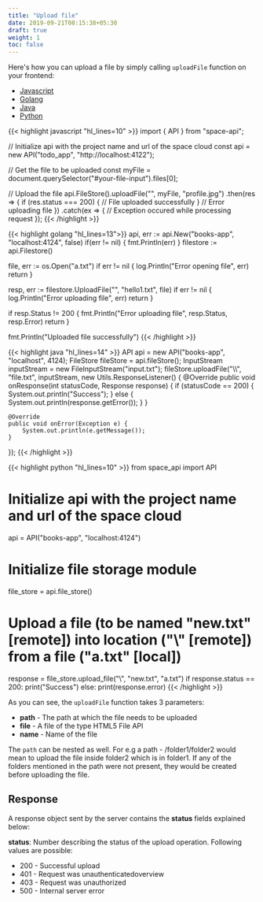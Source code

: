 ```yaml
---
title: "Upload file"
date: 2019-09-21T08:15:38+05:30
draft: true
weight: 1
toc: false
---
```


Here's how you can upload a file by simply calling `uploadFile` function on your frontend:

<div class="row tabs-wrapper">
  <div class="col s12" style="padding:0">
    <ul class="tabs">
      <li class="tab col s2"><a class="active" href="#insertmany-js">Javascript</a></li>
      <li class="tab col s2"><a href="#insertmany-golang">Golang</a></li>
      <li class="tab col s2"><a href="#upload-java">Java</a></li>
      <li class="tab col s2"><a href="#upload-python">Python</a></li>
    </ul>
  </div>
  <div id="insertmany-js" class="col s12" style="padding:0">
{{< highlight javascript "hl_lines=10" >}}
import { API } from "space-api";

// Initialize api with the project name and url of the space cloud
const api = new API("todo_app", "http://localhost:4122");

// Get the file to be uploaded
const myFile = document.querySelector("#your-file-input").files[0];

// Upload the file
api.FileStore().uploadFile("<destination-path>", myFile, "profile.jpg")
  .then(res => {
    if (res.status === 200) {
      // File uploaded successfully
    }
    // Error uploading file
  })
  .catch(ex => {
    // Exception occured while processing request
  });
{{< /highlight >}}  
  </div>
  <div id="insertmany-golang" class="col s12" style="padding:0">
{{< highlight golang "hl_lines=13">}}
api, err := api.New("books-app", "localhost:4124", false)
if(err != nil) {
  fmt.Println(err)
}
filestore := api.Filestore()

file, err := os.Open("a.txt")
if err != nil {
  log.Println("Error opening file", err)
  return
}

resp, err := filestore.UploadFile("<destination-path>", "hello1.txt", file)
if err != nil {
  log.Println("Error uploading file", err)
  return
}

if resp.Status != 200 {
  fmt.Println("Error uploading file", resp.Status, resp.Error)
  return
}

fmt.Println("Uploaded file successfully")
{{< /highlight >}} 
  </div>
    <div id="upload-java" class="col s12" style="padding:0">
{{< highlight java "hl_lines=14" >}}
API api = new API("books-app", "localhost", 4124);
FileStore fileStore = api.fileStore();
InputStream inputStream = new FileInputStream("input.txt");
fileStore.uploadFile("\\", "file.txt", inputStream, new Utils.ResponseListener() {
    @Override
    public void onResponse(int statusCode, Response response) {
        if (statusCode == 200) {
            System.out.println("Success");
        } else {
            System.out.println(response.getError());
        }
    }

    @Override
    public void onError(Exception e) {
        System.out.println(e.getMessage());
    }
});
{{< /highlight >}}      
  </div>
 <div id="upload-python" class="col s12" style="padding:0">
{{< highlight python "hl_lines=10" >}}
from space_api import API

# Initialize api with the project name and url of the space cloud
api = API("books-app", "localhost:4124")

# Initialize file storage module
file_store = api.file_store()

# Upload a file (to be named "new.txt" [remote]) into location ("\\" [remote]) from a file ("a.txt" [local])
response = file_store.upload_file("\\", "new.txt", "a.txt")
if response.status == 200:
    print("Success")
else:
    print(response.error)
{{< /highlight >}}     
  </div>
</div>


As you can see, the `uploadFile` function takes 3 parameters:

- **path** - The path at which the file needs to be uploaded
- **file** - A file of the type HTML5 File API
- **name** - Name of the file

The `path` can be nested as well. For e.g a path - /folder1/folder2 would mean to upload the file inside folder2 which is in folder1. If any of the folders mentioned in the path were not present, they would be created before uploading the file.

## Response
A response object sent by the server contains the **status** fields explained below:

**status**: Number describing the status of the upload operation. Following values are possible:

- 200 - Successful upload
- 401 - Request was unauthenticatedoverview
- 403 - Request was unauthorized
- 500 - Internal server error